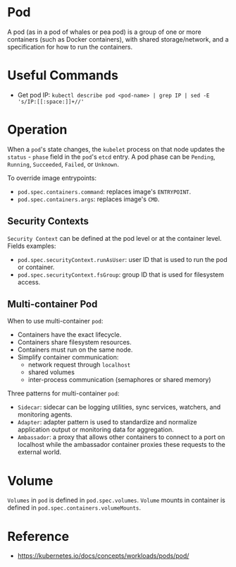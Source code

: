 # Pod

A pod (as in a pod of whales or pea pod) is a group of one or more containers (such as Docker containers), with shared storage/network, and a specification for how to run the containers.


# Useful Commands

* Get pod IP: `kubectl describe pod <pod-name> | grep IP | sed -E 's/IP:[[:space:]]+//'`


# Operation

When a `pod`'s state changes, the `kubelet` process on that node updates the `status` - `phase` field in the `pod`'s `etcd` entry. A pod phase can be `Pending`, `Running`, `Succeeded`, `Failed`, or `Unknown`.

To override image entrypoints:

* `pod.spec.containers.command`: replaces image's `ENTRYPOINT`.
* `pod.spec.containers.args`: replaces image's `CMD`.


## Security Contexts

`Security Context` can be defined at the pod level or at the container level. Fields examples:

* `pod.spec.securityContext.runAsUser`: user ID that is used to run the pod or container.
* `pod.spec.securityContext.fsGroup`: group ID that is used for filesystem access.


## Multi-container Pod

When to use multi-container `pod`:
* Containers have the exact lifecycle.
* Containers share filesystem resources.
* Containers must run on the same node.
* Simplify container communication:
  * network request through `localhost`
  * shared volumes
  * inter-process communication (semaphores or shared memory)

Three patterns for multi-container `pod`:
* `Sidecar`: sidecar can be logging utilities, sync services, watchers, and monitoring agents.
* `Adapter`: adapter pattern is used to standardize and normalize application output or monitoring data for aggregation.
* `Ambassador`: a proxy that allows other containers to connect to a port on localhost while the ambassador container proxies these requests to the external world.


# Volume

`Volumes` in `pod` is defined in `pod.spec.volumes`. `Volume` mounts in container is defined in `pod.spec.containers.volumeMounts`.


# Reference

* https://kubernetes.io/docs/concepts/workloads/pods/pod/
